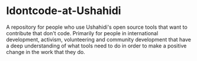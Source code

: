 # Idontcode-at-Ushahidi
A repository for people who use Ushahidi's open source tools that want to contribute that don't code. Primarily for people in international development, activism, volunteering and community development that have a deep understanding of what tools need to do in order to make a positive change in the work that they do.
